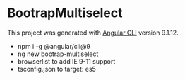 # BootrapMultiselect

This project was generated with [Angular CLI](https://github.com/angular/angular-cli) version 9.1.12.

* npm i -g @angular/cli@9
* ng new bootrap-multiselect
* browserlist to add IE 9-11 support
* tsconfig.json to target: es5
